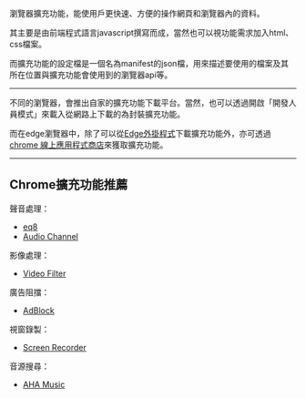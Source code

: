 <!-- title: [browser]瀏覽器擴充功能 -->
<!-- category: tools -->
<!-- tags: browser, add-on -->
<!-- published time: 2022/05/21 -->
<!-- cover: <?=customDirPath?>/image/articleCover/00000006.jpg -->

瀏覽器擴充功能，能使用戶更快速、方便的操作網頁和瀏覽器內的資料。

其主要是由前端程式語言javascript撰寫而成，當然也可以視功能需求加入html、css檔案。

而擴充功能的設定檔是一個名為manifest的json檔，用來描述要使用的檔案及其所在位置與擴充功能會使用到的瀏覽器api等。

---

不同的瀏覽器，會推出自家的擴充功能下載平台。當然，也可以透過開啟「開發人員模式」來載入從網路上下載的為封裝擴充功能。

而在edge瀏覽器中，除了可以從[Edge外掛程式](https://microsoftedge.microsoft.com/addons/Microsoft-Edge-Extensions-Home)下載擴充功能外，亦可透過[chrome 線上應用程式商店](https://chrome.google.com/webstore/category/extensions)來獲取擴充功能。

---

## Chrome擴充功能推薦

聲音處理：

* [eq8](https://chrome.google.com/webstore/detail/eq8/bmbhmpfeabllbfcalamkbdknkaijpkja/)
* [Audio Channel](https://chrome.google.com/webstore/detail/audio-channel/hafdgamhnmiioimpcdhhbhgcjndgmphd/)

影像處理：

* [Video Filter](https://chrome.google.com/webstore/detail/video-filter/fmeihcjcpeiadlombalojgaikfmdobbl/)

廣告阻擋：

* [AdBlock](https://chrome.google.com/webstore/detail/adblock-%E2%80%94-best-ad-blocker/gighmmpiobklfepjocnamgkkbiglidom)

視窗錄製：

* [Screen Recorder](https://chrome.google.com/webstore/detail/screen-recorder/hniebljpgcogalllopnjokppmgbhaden)

音源搜尋：

* [AHA Music](https://chrome.google.com/webstore/detail/aha-music-song-finder-for/dpacanjfikmhoddligfbehkpomnbgblf)